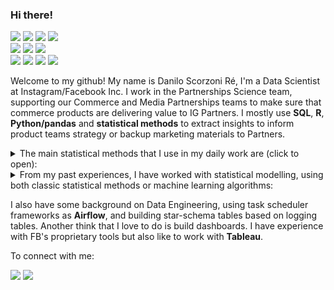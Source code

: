 ### Hi there!

<img src = "https://img.shields.io/badge/R-code-blue" /> <img src = "https://img.shields.io/badge/R-studio-blue" /> <img src = "https://img.shields.io/badge/R-dplyr-blue" /> <img src = "https://img.shields.io/badge/R-ggplot2-blue" /> <br /> <img src = "https://img.shields.io/badge/Python-airflow-green" /> <img src = "https://img.shields.io/badge/Python-pandas-green" /> <img src = "https://img.shields.io/badge/Python-matplotlib-green" /> <br /> <img src = "https://img.shields.io/badge/Statistics-descriptive-orange" /> <img src = "https://img.shields.io/badge/Statistics-linear models-orange" /> <img src = "https://img.shields.io/badge/Statistics-survival analysis-orange" /> <img src = "https://img.shields.io/badge/Statistics-multivariate methods-orange" />

Welcome to my github! My name is Danilo Scorzoni Ré, I'm a Data Scientist at Instagram/Facebook Inc. I work in the Partnerships Science team, 
supporting our Commerce and Media Partnerships teams to make sure that commerce products are delivering value to IG Partners. I mostly use **SQL**, **R**, 
**Python/pandas** and **statistical methods** to extract insights to inform product teams strategy or backup marketing materials to Partners.

<details><summary>The main statistical methods that I use in my daily work are (click to open):</summary>

<br />

* Descriptive statistics.
* Hypothesis testing (t-test, confidence intervals, etc).
* Causal analysis with regression models.
* Linear models, generalized linear models (includes logistic regression and others).
* Survival analysis applied to churn.
* Multivariate methods such as Principal Component Analysis, k-means, hierarchical clustering, etc.
</details>

<details><summary>From my past experiences, I have worked with statistical modelling, using both classic statistical methods or machine learning algorithms:</summary>

<br />

* Logistic Regression
* Decision Trees
* Random Forests
* K-means
* Hierarchical clustering
* Kohonen Maps for Unsupervised Learning

</details>

I also have some background on Data Engineering, using task scheduler frameworks as **Airflow**, and building star-schema tables based on logging tables.
Another think that I love to do is build dashboards. I have experience with FB's proprietary tools but also like to work with **Tableau**.

To connect with me:

[<img src="https://img.shields.io/badge/twitter-%231DA1F2.svg?&style=for-the-badge&logo=twitter&logoColor=white" />](https://twitter.com/dansf86) 
[<img src="https://img.shields.io/badge/linkedin-%230077B5.svg?&style=for-the-badge&logo=linkedin&logoColor=white" />](https://www.linkedin.com/in/dscorzoni/)
